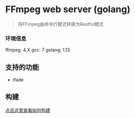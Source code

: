 # FFmpeg web server (golang)
> 将FFmpeg由命令行模式转换为Restful模式

### 环境信息

ffmpeg: 4.X
gcc: 7
golang: 1.13

## 支持的功能

* ifade

## 构建

[点击这里查看如何构建](build.md)